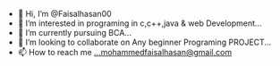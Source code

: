 - 👋 Hi, I’m @Faisalhasan00
- 👀 I’m interested in programing in c,c++,java & web Development...
- 🌱 I’m currently pursuing BCA...
- 💞️ I’m looking to collaborate on Any  beginner Programing  PROJECT...
- 📫 How to reach me ...mohammedfaisalhasan@gmail.com

<!---
Faisal087/Faisal087 is a ✨ special ✨ repository because its `README.md` (this file) appears on your GitHub profile.
You can click the Preview link to take a look at your changes.
--->
